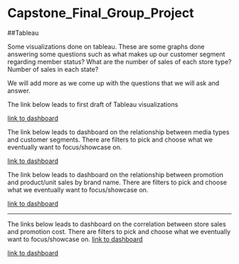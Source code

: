 # Capstone_Final_Group_Project

##Tableau 

Some visualizations done on tableau. These are some graphs done answering some questions such as what makes up our customer segment regarding member status? What are the number of sales of each store type? Number of sales in each state? 

We will add more as we come up with the questions that we will ask and answer. 

The link below leads to first draft of Tableau visualizations


[link to dashboard](https://public.tableau.com/app/profile/carlos2209/viz/FinalProjectDashboard-CustomerandStoreData/FinalProjectDashboard?publish=yes)



The link below leads to dashboard on the relationship between media types and customer segments. There are filters to pick and choose what we eventually want to focus/showcase on. 


[link to dashboard](https://public.tableau.com/app/profile/carlos2209/viz/RelationshipBetweenMediaTypesandCustomerSegments/RelationshipBetweenMediaTypesandCustomerSegments?publish=yes)






The link below leads to dashboard on the relationship between promotion and product/unit sales by brand name. There are filters to pick and choose what we eventually want to focus/showcase on. 




[link to dashboard](https://public.tableau.com/app/profile/carlos2209/viz/RelationshipBetweenPromotionandUnitSalesbyBrands/RelationshipBetweenPromotionandUnitSalesbyBrands?publish=yes)

---------------------------------------------------------------------------------------


The links below leads to dashboard on the correlation between store sales and promotion cost. There are filters to pick and choose what we eventually want to focus/showcase on. 
[link to dashboard](https://public.tableau.com/app/profile/carlos2209/viz/CorrelationBetweenStoreSalesandPromotionCost/CorrelationBetweenStoreSalesandPromotionCost?publish=yes)




[link to dashboard](https://public.tableau.com/app/profile/carlos2209/viz/CustomerDemographicsfinaldashboard/CustomerDemographicsfinaldashboard?publish=yes)





